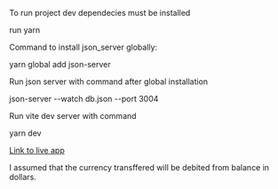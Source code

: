 To run project dev dependecies must be installed

<!--- To Install dependecies: -->

run yarn

Command to install json_server globally:

yarn global add json-server

Run json server with command after global installation

json-server --watch db.json --port 3004

Run vite dev server with command

yarn dev

[Link to live app](https://kudifrontend-challenge.netlify.app/)

<!--- Assumptions made -->

I assumed that the currency transffered will be debited from balance in dollars.

